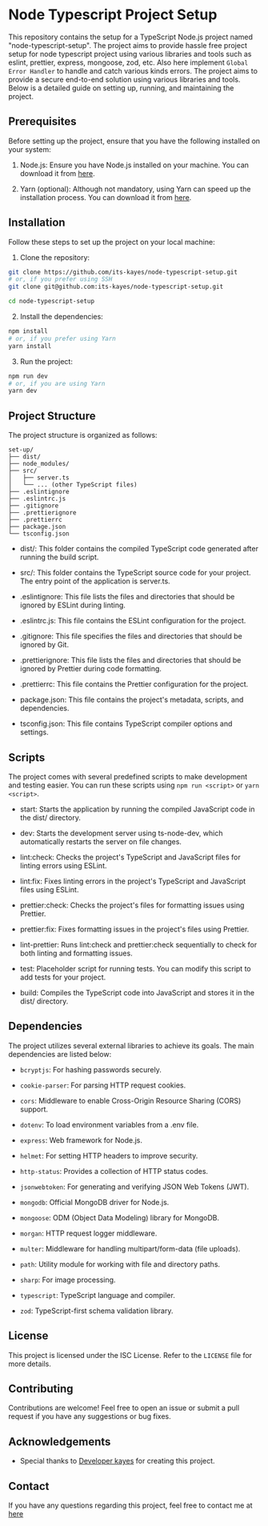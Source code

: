 # Node Typescript Project Setup

This repository contains the setup for a TypeScript Node.js project named "node-typescript-setup".
The project aims to provide hassle free project setup for node typescript project using various libraries and tools such as eslint, prettier, express, mongoose, zod, etc. Also here implement `Global Error Handler` to handle and catch various kinds errors. 
 The project aims to provide a secure end-to-end solution using various libraries and tools. Below is a detailed guide on setting up, running, and maintaining the project.

## Prerequisites

Before setting up the project, ensure that you have the following installed on your system:

1. Node.js: Ensure you have Node.js installed on your machine. You can download it from [here](https://nodejs.org/).

2. Yarn (optional): Although not mandatory, using Yarn can speed up the installation process. You can download it from [here](https://yarnpkg.com/getting-started/install).

## Installation

Follow these steps to set up the project on your local machine:

1. Clone the repository:

```bash
git clone https://github.com/its-kayes/node-typescript-setup.git
# or, if you prefer using SSH
git clone git@github.com:its-kayes/node-typescript-setup.git 

cd node-typescript-setup
```

2. Install the dependencies:

```bash
npm install
# or, if you prefer using Yarn
yarn install
```

3. Run the project:

```bash
npm run dev
# or, if you are using Yarn
yarn dev
```

## Project Structure
The project structure is organized as follows:

```
set-up/
├── dist/
├── node_modules/
├── src/
│   ├── server.ts
│   └── ... (other TypeScript files)
├── .eslintignore
├── .eslintrc.js
├── .gitignore
├── .prettierignore
├── .prettierrc
├── package.json
└── tsconfig.json
```



* dist/: This folder contains the compiled TypeScript code generated after running the build script.

* src/: This folder contains the TypeScript source code for your project. The entry point of the application is server.ts.

* .eslintignore: This file lists the files and directories that should be ignored by ESLint during linting.

* .eslintrc.js: This file contains the ESLint configuration for the project.

* .gitignore: This file specifies the files and directories that should be ignored by Git.

* .prettierignore: This file lists the files and directories that should be ignored by Prettier during code formatting.

* .prettierrc: This file contains the Prettier configuration for the project.

* package.json: This file contains the project's metadata, scripts, and dependencies.

* tsconfig.json: This file contains TypeScript compiler options and settings.


## Scripts

The project comes with several predefined scripts to make development and testing easier. You can run these scripts using `npm run <script>` or `yarn <script>`.

* start: Starts the application by running the compiled JavaScript code in the dist/ directory.

* dev: Starts the development server using ts-node-dev, which automatically restarts the server on file changes.

* lint:check: Checks the project's TypeScript and JavaScript files for linting errors using ESLint.

* lint:fix: Fixes linting errors in the project's TypeScript and JavaScript files using ESLint.

* prettier:check: Checks the project's files for formatting issues using Prettier.

* prettier:fix: Fixes formatting issues in the project's files using Prettier.

* lint-prettier: Runs lint:check and prettier:check sequentially to check for both linting and formatting issues.

* test: Placeholder script for running tests. You can modify this script to add tests for your project.

* build: Compiles the TypeScript code into JavaScript and stores it in the dist/ directory.


## Dependencies
The project utilizes several external libraries to achieve its goals. The main dependencies are listed below:

* `bcryptjs`: For hashing passwords securely.

* `cookie-parser`: For parsing HTTP request cookies.

* `cors`: Middleware to enable Cross-Origin Resource Sharing (CORS) support.

* `dotenv`: To load environment variables from a .env file.

* `express`: Web framework for Node.js.

* `helmet`: For setting HTTP headers to improve security.

* `http-status`: Provides a collection of HTTP status codes.

* `jsonwebtoken`: For generating and verifying JSON Web Tokens (JWT).

* `mongodb`: Official MongoDB driver for Node.js.

* `mongoose`: ODM (Object Data Modeling) library for MongoDB.

* `morgan`: HTTP request logger middleware.

* `multer`: Middleware for handling multipart/form-data (file uploads).

* `path`: Utility module for working with file and directory paths.

* `sharp`: For image processing.

* `typescript`: TypeScript language and compiler.

* `zod`: TypeScript-first schema validation library.

## License 
This project is licensed under the ISC License. Refer to the `LICENSE` file for more details.

## Contributing
Contributions are welcome! Feel free to open an issue or submit a pull request if you have any suggestions or bug fixes.

## Acknowledgements
* Special thanks to [Developer kayes](https://github.com/its-kayes) for creating this project.

## Contact
If you have any questions regarding this project, feel free to contact me at [here](https://dev-kayes.vercel.app/)
